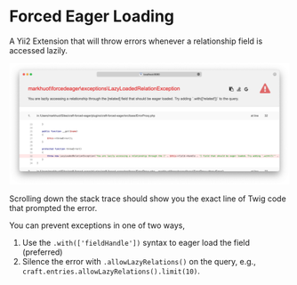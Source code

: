 # Forced Eager Loading

A Yii2 Extension that will throw errors whenever a relationship field is accessed lazily.

![Forced Eager Loading](forced-eager.png)

Scrolling down the stack trace should show you the exact line of Twig code that prompted the error.

You can prevent exceptions in one of two ways,

1. Use the `.with(['fieldHandle'])` syntax to eager load the field (preferred)
2. Silence the error with `.allowLazyRelations()` on the query, e.g., `craft.entries.allowLazyRelations().limit(10)`.
